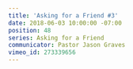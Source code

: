 ```yaml
---
title: 'Asking for a Friend #3'
date: 2018-06-03 10:00:00 -07:00
position: 48
series: Asking for a Friend
communicator: Pastor Jason Graves
vimeo_id: 273339656
---
```


